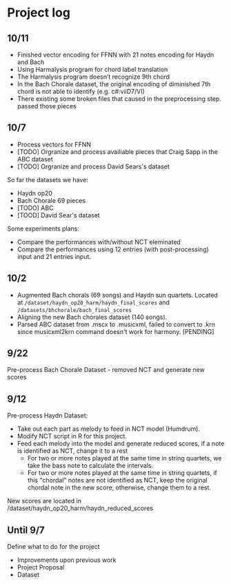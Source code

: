 # Project log
## 10/11
- Finished vector encoding for FFNN with 21 notes encoding for Haydn and Bach
 - Using Harmalysis program for chord label translation 
 - The Harmalysis program doesn’t recognize 9th chord
 - In the Bach Chorale dataset, the original encoding of diminished 7th chord is not able to identify (e.g. c#:viiD7/VI)
 - There existing some broken files that caused in the preprocessing step. passed those pieces

## 10/7
- Process vectors for FFNN
- [TODO] Orgranize and process availiable pieces that Craig Sapp in the ABC dataset
- [TODO] Orgranize and process David Sears's dataset

So far the datasets we have: <br>
- Haydn op20
- Bach Chorale 69 pieces
- [TODO] ABC 
- [TOOD] David Sear's dataset

Some experiments plans: <br>
 - Compare the performances with/without NCT eleminated
 - Compare the performances using 12 entries (with post-processing) input and 21 entries input.


## 10/2
- Augmented Bach chorals (69 songs) and Haydn sun quartets.
Located at
`/dataset/haydn_op20_harm/haydn_final_scores` and `/datasets/bhchorale/bach_final_scores`
- Aligning the new Bach chorales dataset (140 songs). 
- Parsed ABC dataset from .mscx to .musicxml, failed to convert to .krn since musicxml2krn command doesn't work for harmony. [PENDING]
## 9/22
Pre-process Bach Chorale Dataset - removed NCT and generate new scores
## 9/12
Pre-process Haydn Dataset:
- Take out each part as melody to feed in NCT model (Humdrum).
- Modify NCT script in R for this project.
- Feed each melody into the model and generate reduced scores, if a note is identified as NCT, change it to a rest
    - For two or more notes played at the same time in string quartets, we take the bass note to calculate the intervals.
    - For two or more notes played at the same time in string quartets, if this "chordal" notes are not identified as NCT, keep the original chordal note in the new score, otherwise, change them to a rest.

New scores are located in /dataset/haydn_op20_harm/haydn_reduced_scores

## Until  9/7
Define what to do for the project 
- Improvements upon previous work
- Project Proposal
- Dataset